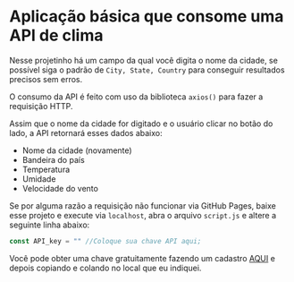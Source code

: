 # Aplicação básica que consome uma API de clima

Nesse projetinho há um campo da qual você digita o nome da cidade, se possível siga o padrão de `City, State, Country` para conseguir resultados precisos sem erros.

O consumo da API é feito com uso da biblioteca `axios()` para fazer a requisição HTTP.

Assim que o nome da cidade for digitado e o usuário clicar no botão do lado, a API retornará esses dados abaixo:

* Nome da cidade (novamente)
* Bandeira do país
* Temperatura
* Umidade
* Velocidade do vento

Se por alguma razão a requisição não funcionar via GitHub Pages, baixe esse projeto e execute via `localhost`, abra o arquivo `script.js` e altere a seguinte linha abaixo:

```js
const API_key = "" //Coloque sua chave API aqui;
```
Você pode obter uma chave gratuitamente fazendo um cadastro [AQUI](https://openweathermap.org/api) e depois copiando e colando no local que eu indiquei.
 
